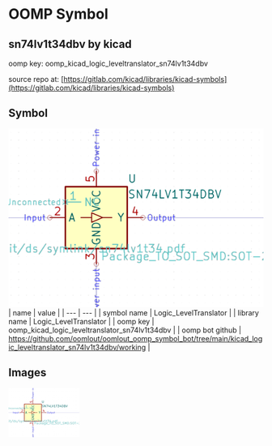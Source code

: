 # OOMP Symbol  
## sn74lv1t34dbv  by kicad  
  
oomp key: oomp_kicad_logic_leveltranslator_sn74lv1t34dbv  
  
source repo at: [https://gitlab.com/kicad/libraries/kicad-symbols](https://gitlab.com/kicad/libraries/kicad-symbols)  
## Symbol  
  
[![working.png](working_600.png)](working.png)  
| name | value | 
| --- | --- | 
| symbol name | Logic_LevelTranslator | 
| library name | Logic_LevelTranslator | 
| oomp key | oomp_kicad_logic_leveltranslator_sn74lv1t34dbv | 
| oomp bot github | https://github.com/oomlout/oomlout_oomp_symbol_bot/tree/main/kicad_logic_leveltranslator_sn74lv1t34dbv/working | 
## Images  
  
[![working.png](working_140.png)](working.png)  
